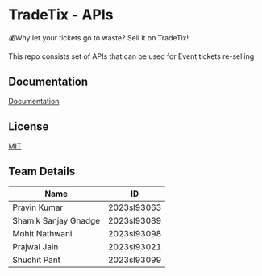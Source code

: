 
# TradeTix - APIs

💰Why let your tickets go to waste? Sell it on TradeTix!

This repo consists set of APIs that can be used for Event tickets re-selling

## Documentation

[Documentation](https://bitsapibp2024.github.io/TeamB10)


## License

[MIT](https://github.com/BITSAPIBP2024/TeamB10/blob/main/LICENSE)


## Team Details 

| Name                 |      ID        |
| -------------------- | -------------- |
| Pravin Kumar         | 2023sl93063    |
| Shamik Sanjay Ghadge | 2023sl93089    |
| Mohit Nathwani       | 2023sl93098    |
| Prajwal Jain         | 2023sl93021    |
| Shuchit Pant         | 2023sl93099    |
